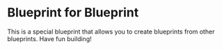 # Blueprint for Blueprint

This is a special blueprint that allows you to create blueprints from other blueprints. Have fun building!
